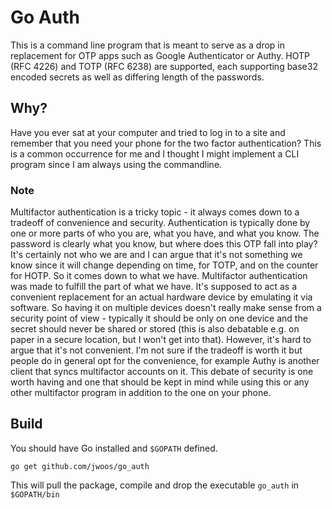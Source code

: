 # Go Auth
This is a command line program that is meant to serve as a drop in replacement for OTP apps such as Google Authenticator or Authy. HOTP (RFC 4226) and TOTP (RFC 6238) are supported, each supporting base32 encoded secrets as well as differing length of the passwords.

## Why?
Have you ever sat at your computer and tried to log in to a site and remember that you need your phone for the two factor authentication? This is a common occurrence for me and I thought I might implement a CLI program since I am always using the commandline.

### Note
Multifactor authentication is a tricky topic - it always comes down to a tradeoff of convenience and security. Authentication is typically done by one or more parts of who you are, what you have, and what you know. The password is clearly what you know, but where does this OTP fall into play? It's certainly not who we are and I can argue that it's not something we know since it will change depending on time, for TOTP, and on the counter for HOTP. So it comes down to what we have.
Multifactor authentication was made to fulfill the part of what we have. It's supposed to act as a convenient replacement for an actual hardware device by emulating it via software. So having it on multiple devices doesn't really make sense from a security point of view - typically it should be only on one device and the secret should never be shared or stored (this is also debatable e.g. on paper in a secure location, but I won't get into that). However, it's hard to argue that it's not convenient. I'm not sure if the tradeoff is worth it but people do in general opt for the convenience, for example Authy is another client that syncs multifactor accounts on it. This debate of security is one worth having and one that should be kept in mind while using this or any other multifactor program in addition to the one on your phone.

## Build
You should have Go installed and `$GOPATH` defined.

```
go get github.com/jwoos/go_auth
```

This will pull the package, compile and drop the executable `go_auth` in `$GOPATH/bin`
